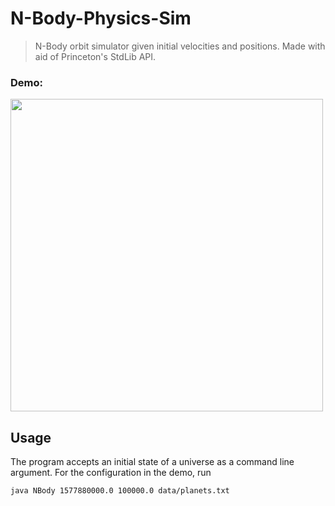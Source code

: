 # N-Body-Physics-Sim
> N-Body orbit simulator given initial velocities and positions. Made with aid of Princeton's StdLib API.

### Demo:
<img src="https://github.com/andrewdcampbell/N-Body-Physics-Sim/blob/master/nbodydemo.gif" height="500"> 

## Usage
The program accepts an initial state of a universe as a command line argument. For the configuration in the demo, run
```
java NBody 1577880000.0 100000.0 data/planets.txt
```
